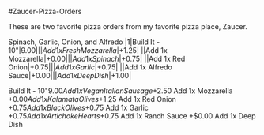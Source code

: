 #Zaucer-Pizza-Orders

These are two favorite pizza orders from my favorite pizza place, Zaucer.

Spinach, Garlic, Onion, and Alfredo
|1|Build It - 10"|$9.00|
||Add 1x Fresh Mozzarella|+$1.25|
||Add 1x Mozzarella|+$0.00|
||Add 1x Spinach|+$0.75|
||Add 1x Red Onion|+$0.75|
||Add 1x Garlic|+$0.75|
||Add 1x Alfredo Sauce|+$0.00|
||Add 1x Deep Dish|+$1.00|

Build It - 10"$9.00
Add 1x Vegan Italian Sausage +$2.50
Add 1x Mozzarella +$0.00
Add 1x Kalamata Olives +$1.25
Add 1x Red Onion +$0.75
Add 1x Black Olives +$0.75
Add 1x Garlic +$0.75
Add 1x Artichoke Hearts +$0.75
Add 1x Ranch Sauce +$0.00
Add 1x Deep Dish